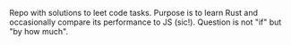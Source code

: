 Repo with solutions to leet code tasks. Purpose is to learn Rust and occasionally compare its performance to JS (sic!). Question is not "if" but "by how much".
